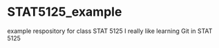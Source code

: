 # STAT5125_example
example respository for class STAT 5125
I really like learning Git in STAT 5125 
